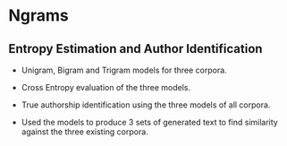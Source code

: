# Ngrams
## Entropy Estimation and Author Identification

* Unigram, Bigram and Trigram models for three corpora. 

* Cross Entropy evaluation of the three models. 
 
* True authorship identification using the three models of all corpora.

* Used the models to produce 3 sets of generated text to find similarity against the three existing corpora.
